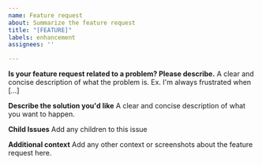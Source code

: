 ```yaml
---
name: Feature request
about: Summarize the feature request
title: "[FEATURE]"
labels: enhancement
assignees: ''

---
```


**Is your feature request related to a problem? Please describe.**
A clear and concise description of what the problem is. Ex. I'm always frustrated when [...]

**Describe the solution you'd like**
A clear and concise description of what you want to happen.

**Child Issues**
Add any children to this issue

**Additional context**
Add any other context or screenshots about the feature request here.
